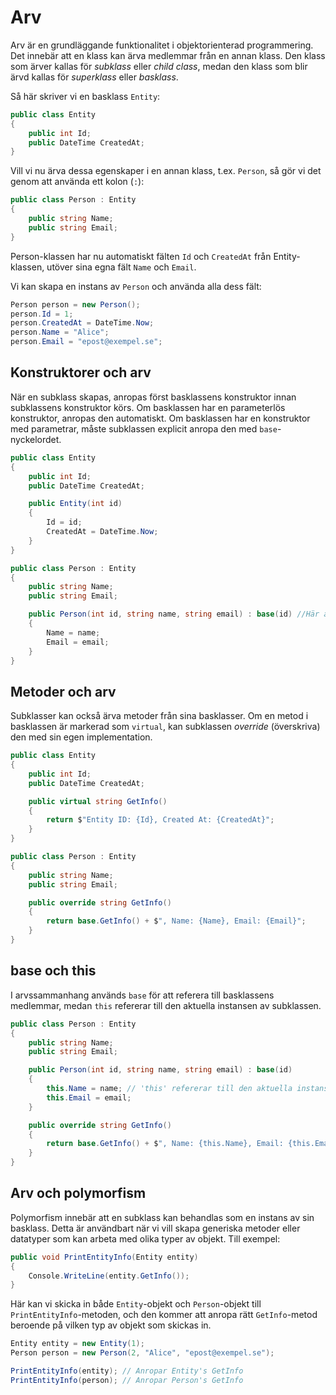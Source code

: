 # Arv

Arv är en grundläggande funktionalitet i objektorienterad programmering. Det innebär att en klass kan ärva medlemmar från en annan klass. Den klass som ärver kallas för *subklass* eller *child class*, medan den klass som blir ärvd kallas för *superklass* eller *basklass*.

Så här skriver vi en basklass `Entity`:

```csharp
public class Entity
{
    public int Id;
    public DateTime CreatedAt;
}
```

Vill vi nu ärva dessa egenskaper i en annan klass, t.ex. `Person`, så gör vi det genom att använda ett kolon (`:`):

```csharp
public class Person : Entity
{
    public string Name;
    public string Email;
}
```

Person-klassen har nu automatiskt fälten `Id` och `CreatedAt` från Entity-klassen, utöver sina egna fält `Name` och `Email`.

Vi kan skapa en instans av `Person` och använda alla dess fält:

```csharp
Person person = new Person();
person.Id = 1;
person.CreatedAt = DateTime.Now;
person.Name = "Alice";
person.Email = "epost@exempel.se";
```

## Konstruktorer och arv

När en subklass skapas, anropas först basklassens konstruktor innan subklassens konstruktor körs. Om basklassen har en parameterlös konstruktor, anropas den automatiskt. Om basklassen har en konstruktor med parametrar, måste subklassen explicit anropa den med `base`-nyckelordet.

```csharp
public class Entity
{
    public int Id;
    public DateTime CreatedAt;

    public Entity(int id)
    {
        Id = id;
        CreatedAt = DateTime.Now;
    }
}

public class Person : Entity
{
    public string Name;
    public string Email;

    public Person(int id, string name, string email) : base(id) //Här anropar vi basklassens konstruktor med : base(id)
    {
        Name = name;
        Email = email;
    }
}
```

## Metoder och arv

Subklasser kan också ärva metoder från sina basklasser. Om en metod i basklassen är markerad som `virtual`, kan subklassen *override* (överskriva) den med sin egen implementation.

```csharp
public class Entity
{
    public int Id;
    public DateTime CreatedAt;

    public virtual string GetInfo()
    {
        return $"Entity ID: {Id}, Created At: {CreatedAt}";
    }
}

public class Person : Entity
{
    public string Name;
    public string Email;

    public override string GetInfo()
    {
        return base.GetInfo() + $", Name: {Name}, Email: {Email}";
    }
}
```

## base och this

I arvssammanhang används `base` för att referera till basklassens medlemmar, medan `this` refererar till den aktuella instansen av subklassen.

```csharp
public class Person : Entity
{
    public string Name;
    public string Email;

    public Person(int id, string name, string email) : base(id)
    {
        this.Name = name; // 'this' refererar till den aktuella instansen av Person
        this.Email = email;
    }

    public override string GetInfo()
    {
        return base.GetInfo() + $", Name: {this.Name}, Email: {this.Email}"; // 'base' refererar till Entity's GetInfo
    }
}
```

## Arv och polymorfism

Polymorfism innebär att en subklass kan behandlas som en instans av sin basklass. Detta är användbart när vi vill skapa generiska metoder eller datatyper som kan arbeta med olika typer av objekt. Till exempel:

```csharp
public void PrintEntityInfo(Entity entity)
{
    Console.WriteLine(entity.GetInfo());
}
```

Här kan vi skicka in både `Entity`-objekt och `Person`-objekt till `PrintEntityInfo`-metoden, och den kommer att anropa rätt `GetInfo`-metod beroende på vilken typ av objekt som skickas in.

```csharp
Entity entity = new Entity(1);
Person person = new Person(2, "Alice", "epost@exempel.se");

PrintEntityInfo(entity); // Anropar Entity's GetInfo
PrintEntityInfo(person); // Anropar Person's GetInfo
```

